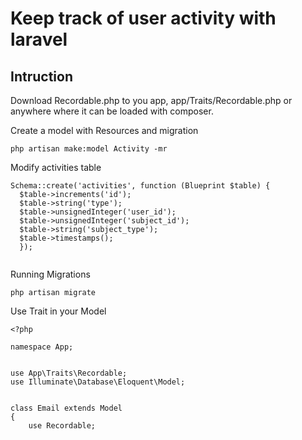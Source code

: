# Keep track of user activity with laravel

## Intruction

Download Recordable.php to you app, app/Traits/Recordable.php or anywhere where it can be loaded with composer.

Create a model with Resources and migration

```
php artisan make:model Activity -mr

```
Modify activities table

```
Schema::create('activities', function (Blueprint $table) {
  $table->increments('id');
  $table->string('type');
  $table->unsignedInteger('user_id');
  $table->unsignedInteger('subject_id');
  $table->string('subject_type');
  $table->timestamps();
  });
  
```

Running Migrations

```
php artisan migrate

```

Use Trait in your Model

```
<?php

namespace App;


use App\Traits\Recordable;
use Illuminate\Database\Eloquent\Model;


class Email extends Model
{
    use Recordable;

```
